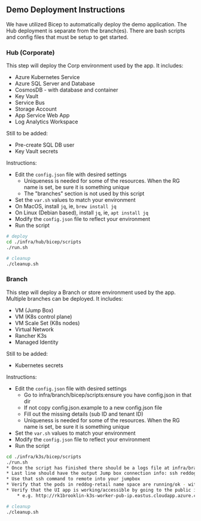 ## Demo Deployment Instructions

We have utilized Bicep to automatically deploy the demo application. The Hub deployment is separate from the branch(es). There are bash scripts and config files that must be setup to get started. 

### Hub (Corporate)

This step will deploy the Corp environment used by the app. It includes:
* Azure Kubernetes Service
* Azure SQL Server and Database
* CosmosDB - with database and container
* Key Vault
* Service Bus
* Storage Account
* App Service Web App
* Log Analytics Workspace

Still to be added:
* Pre-create SQL DB user
* Key Vault secrets

Instructions:
* Edit the ```config.json``` file with desired settings
    * Uniqueness is needed for some of the resources. When the RG name is set, be sure it is something unique
    * The "branches" section is not used by this script
* Set the ```var.sh``` values to match your environment
* On MacOS, install `jq`, ie, `brew install jq`
* On Linux (Debian based), install `jq`, ie, `apt install jq`
* Modify the `config.json` file to reflect your environment
* Run the script

```bash
# deploy
cd ./infra/hub/bicep/scripts
./run.sh

# cleanup
./cleanup.sh
```

### Branch

This step will deploy a Branch or store environment used by the app. Multiple branches can be deployed. It includes:
* VM (Jump Box)
* VM (K8s control plane)
* VM Scale Set (K8s nodes)
* Virtual Network
* Rancher K3s
* Managed Identity

Still to be added:
* Kubernetes secrets

Instructions:
* Edit the ```config.json``` file with desired settings
    * Go to infra/branch/bicep/scripts:ensure you have config.json in that dir
    * If not copy config.json.example to a new config.json file
    * Fill out the missing details (sub ID and tenant ID)
    * Uniqueness is needed for some of the resources. When the RG name is set, be sure it is something unique
* Set the ```var.sh``` values to match your environment
* Modify the `config.json` file to reflect your environment
* Run the script

```bash
cd ./infra/k3s/bicep/scripts
./run.sh
* Once the script has finished there should be a logs file at infra/branch/bicep/scripts/logs/name-of-your-rg.log
* Last line should have the output Jump box connection info: ssh reddogadmin@52.234.158.87 -i ./ssh_keys/rk1_id_rsa
* Use that ssh command to remote into your jumpbox
* Verify that the pods in reddog-retail name space are running/ok - with the exception of the bootstrapper pod
* Verify that the UI app is working/accessible by going to the public ip or FQDN of your loadbalancer on port :8081 in a browser
    * e.g. http://rk1brooklin-k3s-worker-pub-ip.eastus.cloudapp.azure.com:8081/#/dashboardRinse 

# cleanup
./cleanup.sh
```





